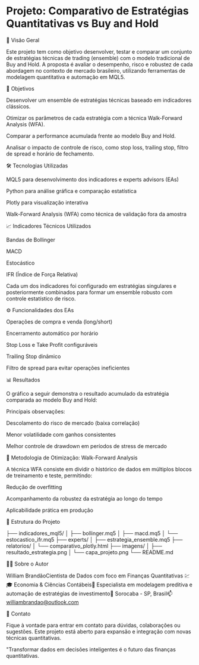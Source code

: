 # Projeto: Comparativo de Estratégias Quantitativas vs Buy and Hold


🧠 Visão Geral

Este projeto tem como objetivo desenvolver, testar e comparar um conjunto de estratégias técnicas de trading (ensemble) com o modelo tradicional de Buy and Hold. A proposta é avaliar o desempenho, risco e robustez de cada abordagem no contexto de mercado brasileiro, utilizando ferramentas de modelagem quantitativa e automação em MQL5.

🎯 Objetivos

Desenvolver um ensemble de estratégias técnicas baseado em indicadores clássicos.

Otimizar os parâmetros de cada estratégia com a técnica Walk-Forward Analysis (WFA).

Comparar a performance acumulada frente ao modelo Buy and Hold.

Analisar o impacto de controle de risco, como stop loss, trailing stop, filtro de spread e horário de fechamento.

🛠️ Tecnologias Utilizadas

MQL5 para desenvolvimento dos indicadores e experts advisors (EAs)

Python para análise gráfica e comparação estatística

Plotly para visualização interativa

Walk-Forward Analysis (WFA) como técnica de validação fora da amostra

📈 Indicadores Técnicos Utilizados

Bandas de Bollinger

MACD

Estocástico

IFR (Índice de Força Relativa)

Cada um dos indicadores foi configurado em estratégias singulares e posteriormente combinados para formar um ensemble robusto com controle estatístico de risco.

⚙️ Funcionalidades dos EAs

Operações de compra e venda (long/short)

Encerramento automático por horário

Stop Loss e Take Profit configuráveis

Trailing Stop dinâmico

Filtro de spread para evitar operações ineficientes

📊 Resultados

O gráfico a seguir demonstra o resultado acumulado da estratégia comparada ao modelo Buy and Hold:


Principais observações:

Descolamento do risco de mercado (baixa correlação)

Menor volatilidade com ganhos consistentes

Melhor controle de drawdown em períodos de stress de mercado

🔬 Metodologia de Otimização: Walk-Forward Analysis

A técnica WFA consiste em dividir o histórico de dados em múltiplos blocos de treinamento e teste, permitindo:

Redução de overfitting

Acompanhamento da robustez da estratégia ao longo do tempo

Aplicabilidade prática em produção

📂 Estrutura do Projeto

├── indicadores_mql5/
│   ├── bollinger.mq5
│   ├── macd.mq5
│   └── estocastico_ifr.mq5
├── experts/
│   ├── estrategia_ensemble.mq5
├── relatorios/
│   └── comparativo_plotly.html
├── imagens/
│   ├── resultado_estrategia.png
│   └── capa_projeto.png
└── README.md

👨‍💼 Sobre o Autor

William BrandãoCientista de Dados com foco em Finanças Quantitativas 💹🎓 Economia & Ciências Contábeis🔬 Especialista em modelagem preditiva e automação de estratégias de investimento📍 Sorocaba - SP, Brasil📫 williambrandao@outlook.com

📢 Contato

Fique à vontade para entrar em contato para dúvidas, colaborações ou sugestões. Este projeto está aberto para expansão e integração com novas técnicas quantitativas.

"Transformar dados em decisões inteligentes é o futuro das finanças quantitativas.
